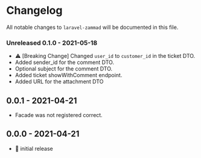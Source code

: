 # Changelog

All notable changes to `laravel-zammad` will be documented in this file.

### Unreleased 0.1.0 - 2021-05-18

- ⚠️ [Breaking Change] Changed `user_id` to `customer_id` in the ticket DTO.
- Added sender_id for the comment DTO.
- Optional subject for the comment DTO.
- Added ticket showWithComment endpoint.
- Added URL for the attachment DTO

## 0.0.1 - 2021-04-21

- Facade was not registered correct.

## 0.0.0 - 2021-04-21

- 🎉 initial release
